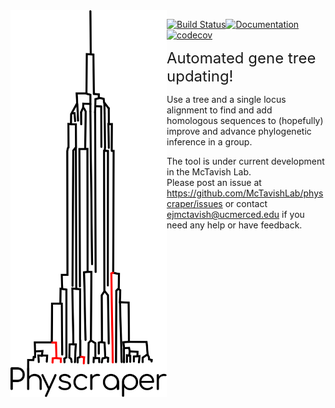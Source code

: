 <img align="left" width="250" src="https://raw.githubusercontent.com/McTavishLab/physcraper/main/docs/physcraper.svg">

[![Build Status](https://travis-ci.org/McTavishLab/physcraper.svg?branch=main)](https://travis-ci.org/McTavishLab/physcraper)[![Documentation](https://readthedocs.org/projects/physcraper/badge/?version=latest&style=flat)](https://physcraper.readthedocs.io/en/latest/)[![codecov](https://codecov.io/gh/McTavishLab/physcraper/branch/main/graph/badge.svg)](https://codecov.io/gh/McTavishLab/physcraper)


<p></p>

<p></p>

<font size="5"> Automated gene tree updating!</font>

Use a tree and a single locus alignment to find and add homologous sequences to (hopefully) improve and advance phylogenetic inference in a group.

The tool is under current development in the McTavish Lab.   
Please post an issue at https://github.com/McTavishLab/physcraper/issues or contact ejmctavish@ucmerced.edu if you need any help or have feedback.